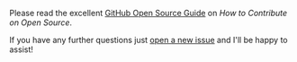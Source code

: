 Please read the excellent [GitHub Open Source Guide](https://opensource.guide/how-to-contribute/) on *How to Contribute on Open Source*.

If you have any further questions just [open a new issue](https://github.com/opencultureconsulting/php-basics/issues/new) and I'll be happy to assist!
